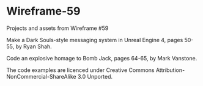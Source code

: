 # Wireframe-59
Projects and assets from Wireframe #59

Make a Dark Souls-style messaging system in Unreal Engine 4, pages 50-55, by Ryan Shah.

Code an explosive homage to Bomb Jack, pages 64-65, by Mark Vanstone.

The code examples are licenced under Creative Commons Attribution-NonCommercial-ShareAlike 3.0 Unported.
